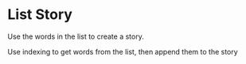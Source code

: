# List Story 

Use the words in the list to create a story. 

Use indexing to get words from the list, then 
append them to the story